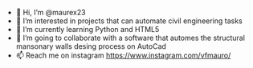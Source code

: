 - 👋 Hi, I’m @maurex23
- 👀 I’m interested in projects that can automate civil engineering tasks
- 🌱 I’m currently learning Python and HTML5
- 💞️ I’m going to collaborate with a software that automes the structural mansonary walls desing process on AutoCad
- 📫 Reach me on instagram https://www.instagram.com/vfmauro/

<!---
maurex23/maurex23 is a ✨ special ✨ repository because its `README.md` (this file) appears on your GitHub profile.
You can click the Preview link to take a look at your changes.
--->
